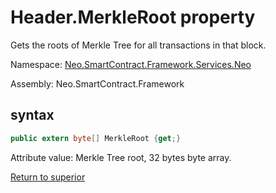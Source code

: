 # Header.MerkleRoot property

Gets the roots of Merkle Tree for all transactions in that block.

Namespace: [Neo.SmartContract.Framework.Services.Neo](../../neo.md)

Assembly: Neo.SmartContract.Framework

## syntax

```c#
public extern byte[] MerkleRoot {get;}
```

Attribute value: Merkle Tree root, 32 bytes byte array.



[Return to superior](../header.md)
